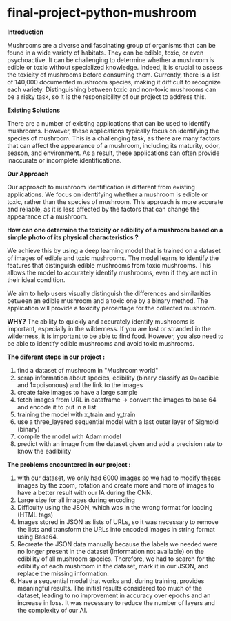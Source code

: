 # final-project-python-mushroom

**Introduction**

Mushrooms are a diverse and fascinating group of organisms that can be found in a wide variety of habitats. They can be edible, toxic, or even psychoactive. It can be challenging to determine whether a mushroom is edible or toxic without specialized knowledge. Indeed, it is crucial to assess the toxicity of mushrooms before consuming them. Currently, there is a list of 140,000 documented mushroom species, making it difficult to recognize each variety. Distinguishing between toxic and non-toxic mushrooms can be a risky task, so it is the responsibility of our project to address this. 

 
**Existing Solutions**

There are a number of existing applications that can be used to identify mushrooms. However, these applications typically focus on identifying the species of mushroom. This is a challenging task, as there are many factors that can affect the appearance of a mushroom, including its maturity, odor, season, and environment. As a result, these applications can often provide inaccurate or incomplete identifications. 

 **Our Approach**

Our approach to mushroom identification is different from existing applications. We focus on identifying whether a mushroom is edible or toxic, rather than the species of mushroom. This approach is more accurate and reliable, as it is less affected by the factors that can change the appearance of a mushroom. 

**How can one determine the toxicity or edibility of a mushroom based on a simple photo of its physical characteristics ?**

We achieve this by using a deep learning model that is trained on a dataset of images of edible and toxic mushrooms. The model learns to identify the features that distinguish edible mushrooms from toxic mushrooms. This allows the model to accurately identify mushrooms, even if they are not in their ideal condition.

We aim to help users visually distinguish the differences and similarities between an edible mushroom and a toxic one by a binary method. 
The application will provide a toxicity percentage for the collected mushroom.

**WHY?** 
The ability to quickly and accurately identify mushrooms is important, especially in the wilderness. If you are lost or stranded in the wilderness, it is important to be able to find food. However, you also need to be able to identify edible mushrooms and avoid toxic mushrooms. 



**The diferent steps in our project :**

1. find a dataset of mushroom in "Mushroom world"
2. scrap information about species, edibility (binary classify as 0=eadible and 1=poisonous) and the link to the images
3. create fake images to have a large sample
4. fetch images from URL in dataframe -> convert the images to base 64 and encode it to put in a list
5. training the model with x_train and y_train
6. use a three_layered sequential model with a last outer layer of Sigmoid (binary)
7. compile the model with Adam model
8. predict with an image from the dataset given and add a precision rate to know the eadibility

   
**The problems encountered in our project :**

1. with our dataset, we only had 6000 images so we had to modify theses images by the zoom, rotation and create more and more of images to have a better result with our IA during the CNN. 
2. Large size for all images during encoding
3. Difficulty using the JSON, which was in the wrong format for loading (HTML <a> tags)
4. Images stored in JSON as lists of URLs, so it was necessary to remove the lists and transform the URLs into encoded images in string format using Base64.
5. Recreate the JSON data manually because the labels we needed were no longer present in the dataset (Information not available) on the edibility of all mushroom species. Therefore, we had to search for the edibility of each mushroom in the dataset, mark it in our JSON, and replace the missing information.
6. Have a sequential model that works and, during training, provides meaningful results. The initial results considered too much of the dataset, leading to no improvement in accuracy over epochs and an increase in loss. It was necessary to reduce the number of layers and the complexity of our AI.


